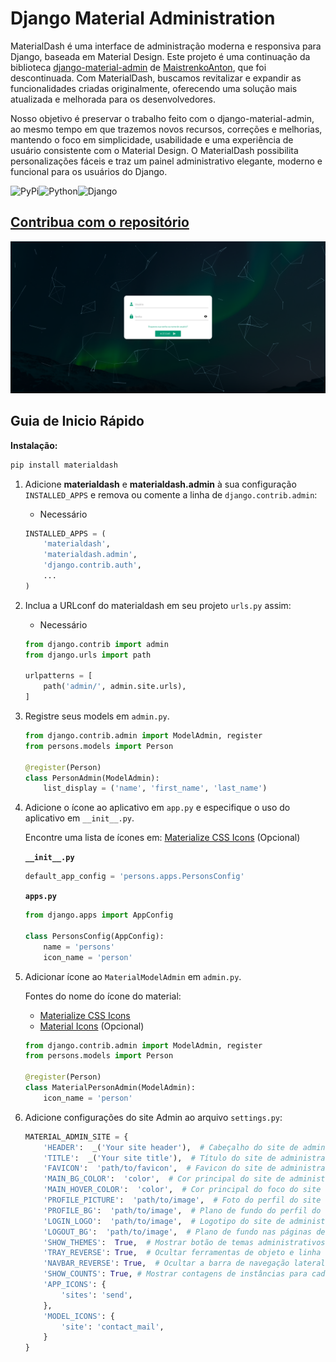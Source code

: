 # Django Material Administration

MaterialDash é uma interface de administração moderna e responsiva para Django, baseada em Material Design. Este projeto é uma continuação da biblioteca [django-material-admin](https://github.com/MaistrenkoAnton/django-material-admin) de [MaistrenkoAnton](https://github.com/MaistrenkoAnton), que foi descontinuada. Com MaterialDash, buscamos revitalizar e expandir as funcionalidades criadas originalmente, oferecendo uma solução mais atualizada e melhorada para os desenvolvedores.

Nosso objetivo é preservar o trabalho feito com o django-material-admin, ao mesmo tempo em que trazemos novos recursos, correções e melhorias, mantendo o foco em simplicidade, usabilidade e uma experiência de usuário consistente com o Material Design. O MaterialDash possibilita personalizações fáceis e traz um painel administrativo elegante, moderno e funcional para os usuários do Django.

![PyPi](https://d25lcipzij17d.cloudfront.net/badge.svg?id=py&type=6&v=0.0.22&x2=0)![Python](https://img.shields.io/badge/python-3.4+-blue.svg)![Django](https://img.shields.io/badge/django-2.2+|5.1.2-mediumseagreen.svg)

## [Contribua com o repositório](https://github.com/freitasanderson1/materialdash)

![Login](https://raw.githubusercontent.com/freitasanderson1/materialdash/refs/heads/master/app/demo/screens/login.png)

<!--**login**: *admin*

**password**: *123qaz123!A*-->

## Guia de Inicio Rápido

**Instalação:**
```bash
pip install materialdash
```

1. Adicione **materialdash** e **materialdash.admin** à sua configuração `INSTALLED_APPS` e remova ou comente a linha de `django.contrib.admin`:
   - Necessário

   ```python
   INSTALLED_APPS = (
       'materialdash',
       'materialdash.admin',
       'django.contrib.auth',
       ...
   )
   ```

2. Inclua a URLconf do materialdash em seu projeto `urls.py` assim:
   - Necessário

   ```python
   from django.contrib import admin
   from django.urls import path

   urlpatterns = [
       path('admin/', admin.site.urls),
   ]
   ```

3. Registre seus models em `admin.py`.

   ```python
   from django.contrib.admin import ModelAdmin, register
   from persons.models import Person

   @register(Person)
   class PersonAdmin(ModelAdmin):
       list_display = ('name', 'first_name', 'last_name')
   ```

4. Adicione o ícone ao aplicativo em `app.py` e especifique o uso do aplicativo em `__init__.py`.

   Encontre uma lista de ícones em:
   [Materialize CSS Icons](https://materializecss.com/icons.html) (Opcional)

   **`__init__.py`**

   ```python
   default_app_config = 'persons.apps.PersonsConfig'
   ```

   **`apps.py`**

   ```python
   from django.apps import AppConfig

   class PersonsConfig(AppConfig):
       name = 'persons'
       icon_name = 'person'
   ```

5. Adicionar ícone ao `MaterialModelAdmin` em `admin.py`.

   Fontes do nome do ícone do material:

   - [Materialize CSS Icons](https://materializecss.com/icons.html)
   - [Material Icons](https://material.io/resources/icons/?style=baseline) (Opcional)

   ```python
   from django.contrib.admin import ModelAdmin, register
   from persons.models import Person

   @register(Person)
   class MaterialPersonAdmin(ModelAdmin):
       icon_name = 'person'
   ```

6. Adicione configurações do site Admin ao arquivo `settings.py`:

   ```python
   MATERIAL_ADMIN_SITE = {
       'HEADER':  _('Your site header'),  # Cabeçalho do site de administração
       'TITLE':  _('Your site title'),  # Título do site de administração
       'FAVICON':  'path/to/favicon',  # Favicon do site de administração
       'MAIN_BG_COLOR':  'color',  # Cor principal do site de administração
       'MAIN_HOVER_COLOR':  'color',  # Cor principal do foco do site de administração
       'PROFILE_PICTURE':  'path/to/image',  # Foto do perfil do site de administração
       'PROFILE_BG':  'path/to/image',  # Plano de fundo do perfil do site de administração
       'LOGIN_LOGO':  'path/to/image',  # Logotipo do site de administração na página de login
       'LOGOUT_BG':  'path/to/image',  # Plano de fundo nas páginas de login/logout
       'SHOW_THEMES':  True,  # Mostrar botão de temas administrativos
       'TRAY_REVERSE': True,  # Ocultar ferramentas de objeto e linha de envio adicional por padrão
       'NAVBAR_REVERSE': True,  # Ocultar a barra de navegação lateral por padrão
       'SHOW_COUNTS': True, # Mostrar contagens de instâncias para cada modelo
       'APP_ICONS': {
           'sites': 'send',
       },
       'MODEL_ICONS': {
           'site': 'contact_mail',
       }
   }
   ```
